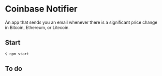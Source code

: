 # Coinbase Notifier

An app that sends you an email whenever there is a significant price change in Bitcoin, Ethereum, or Litecoin.

## Start
```shell
$ npm start
```

## To do
